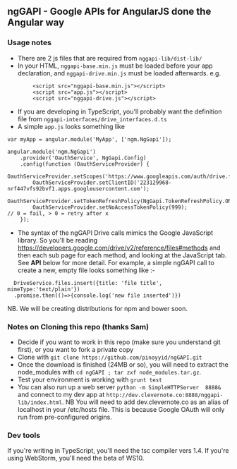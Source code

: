 ## ngGAPI - Google APIs for AngularJS done the Angular way

### Usage notes
* There are 2 js files that are required from `nggapi-lib/dist-lib/`
* In your HTML, `nggapi-base.min.js` must be loaded before your app declaration, and `nggapi-drive.min.js` must be loaded afterwards. e.g.
```
        <script src="nggapi-base.min.js"></script>
        <script src="app.js"></script>
        <script src="nggapi-drive.js"></script>
```
* If you are developing in TypeScript, you'll probably want the definition file from `nggapi-interfaces/drive_interfaces.d.ts`
* A simple `app.js` looks something like
```
var myApp = angular.module('MyApp', ['ngm.NgGapi']);

angular.module('ngm.NgGapi')
	.provider('OauthService', NgGapi.Config)
	.config(function (OauthServiceProvider) {
		OauthServiceProvider.setScopes('https://www.googleapis.com/auth/drive.file');
		OauthServiceProvider.setClientID('223129968-nrf447vfs92bvf1.apps.googleusercontent.com');
		OauthServiceProvider.setTokenRefreshPolicy(NgGapi.TokenRefreshPolicy.ON_DEMAND);
		OauthServiceProvider.setNoAccessTokenPolicy(999);                 // 0 = fail, > 0 = retry after x
	});
```
* The syntax of the ngGAPI Drive calls mimics the Google JavaScript library. So you'll be reading https://developers.google.com/drive/v2/reference/files#methods and then each sub page for each method, and looking at the JavaScript tab. See **API** below for more detail. For example, a simple ngGAPI call to create a new, empty file looks something like :-
```
  DriveService.files.insert({title: 'file title', mimeType:'text/plain'})
  .promise.then(()=>{console.log('new file inserted')})
```

NB. We will be creating distributions for npm and bower soon.

### Notes on Cloning this repo (thanks Sam)
* Decide if you want to work in this repo (make sure you understand git first), or you want to fork a private copy
* Clone with `git clone https://github.com/pinoyyid/ngGAPI.git`
* Once the download is finished (24MB or so), you will need to extract the node_modules with `cd ngGAPI ; tar zxf node_modules.tar.gz`. 
* Test your environment is working with `grunt test`
* You can also run up a web server `python -m SimpleHTTPServer  8888&` and connect to my dev app at `http://dev.clevernote.co:8888/nggapi-lib/index.html`. NB You will need to add dev.clevernote.co as an alias of localhost in your /etc/hosts file. This is because Google OAuth will only run from pre-configured origins.

### Dev tools
If you're writing in TypeScript, you'll need the tsc compiler vers 1.4. If you're using WebStorm, you'll need the beta of WS10.
